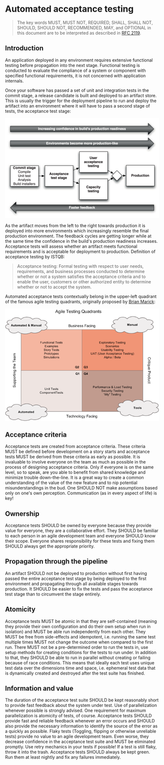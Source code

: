 # Automated acceptance testing
> The key words MUST, MUST NOT, REQUIRED, SHALL, SHALL NOT, SHOULD, SHOULD NOT, RECOMMENDED, MAY, and OPTIONAL in this document are to be interpreted as described in [RFC 2119][1].

## Introduction
An application deployed in any environment requires extensive functional testing before propagation into the next stage. Functional testing is conducted to evaluate the compliance of a system or component with specified functional requirements, it is not concerned with application internals.

Once your software has passed a set of unit and integration tests in the commit stage, a release candidate is built and deployed to an artifact store. This is usually the trigger for the deployment pipeline to run and deploy the artifact into an environment where it will have to pass a second stage of tests, the acceptance test stage:

![Tradeoffs in a development pipeline](images/tradeoffs_pipeline.png)

As the artifact moves from the left to the right towards production it is deployed into more environments which increasingly resemble the final production environment. The feedback cycles are getting longer while at the same time the confidence in the build's production readiness increases. Acceptance tests will assess whether an artifact meets functional requirements and is acceptable for deployment to production. Definition of acceptance testing by ISTQB:

> Acceptance testing: Formal testing with respect to user needs, requirements, and business processes conducted to determine whether or not a system satisfies the acceptance criteria and to enable the user, customers or other authorized entity to determine whether or not to accept the system.

Automated acceptance tests contextually belong in the upper-left quadrant of the famous agile testing quadrants, originally proposed by [Brian Marick][1]:

![Agile testing quadrants](images/agile_testing_quadrants.png)

## Acceptance criteria
Acceptance tests are created from acceptance criteria. These criteria MUST be defined before development on a story starts and acceptance tests MUST be derived from these criteria as early as possible. It is invaluable to involve everyone on the team as much as possible in the process of designing acceptance criteria. Only if everyone is on the same level, so to speak, are you able to benefit from shared knowledge and minimize trouble down-the-line. It is a great way to create a common understanding of the value of the new feature and to nip potential misunderstandings in the bud. One SHOULD NOT make assumptions based only on one's own perception. Communication (as in every aspect of life) is key!

## Ownership
Acceptance tests SHOULD be owned by everyone because they provide value for everyone, they are a collaborative effort. They SHOULD be familiar to each person in an agile development team and everyone SHOULD know their scope. Everyone shares responsibility for these tests and fixing them SHOULD always get the appropriate priority.

## Propagation through the pipeline
An artifact SHOULD not be deployed to production without first having passed the entire acceptance test stage by being deployed to the first environment and propagating through all available stages towards production. It SHOULD be easier to fix the tests and pass the acceptance test stage than to circumvent the stage entirely.

## Atomicity
Acceptance tests MUST be atomic in that they are self-contained (meaning they provide their own configuration and do their own setup when run in isolation) and MUST be able run independently from each other. They MUST be free from side-effects and idempotent, i.e. running the same test multiple times MUST not change the outcome when compared to the first run. There MUST not be a pre-determined order to run the tests in, use setup methods for creating conditions for the tests to run under. In addition to that, they SHOULD be able to run in parallel without creating or failing because of race conditions. This means that ideally each test uses unique test data over the dimensions time and space, i.e. ephemeral test data that is dynamically created and destroyed after the test suite has finished.

## Information and value
The duration of the acceptance test suite SHOULD be kept reasonably short to provide fast feedback about the system under test. Use of parallelization whenever possible is strongly advised. One requirement for maximum parallelization is atomicity of tests, of course. Acceptance tests SHOULD provide fast and reliable feedback whenever an error occurs and SHOULD also provide the necessary information to identify the source of the error as a quickly as possible. Flaky tests (Toggling, flipping or otherwise unreliable tests) provide no value to an agile development team. Even worse, they decrease confidence in the acceptance test suite and MUST be eliminated promptly. Use retry mechanics in your tests if possible! If a test is still flaky, throw it into the trash. Acceptance tests SHOULD always be kept green. Run them at least nightly and fix any failures immediately.

[1]: https://tools.ietf.org/html/rfc2119
[2]: http://www.exampler.com/old-blog/2003/08/21.1.html#agile-testing-project-1